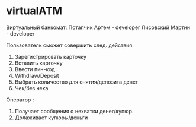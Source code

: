 # virtualATM
Виртуальный банкомат:
Потапчик Артем - developer
Лисовский Мартин - developer

Пользователь сможет совершить след. действия:
1. Зарегистрировать карточку
2. Вставить карточку
3. Ввести пин-код
4. Withdraw/Deposit
5. Выбрать количество для снятия/депозита денег
6. Чек/без чека

Оператор :
1. Получает сообщения о нехватки денег/купюр.
2. Долаживает купюры/деньги

